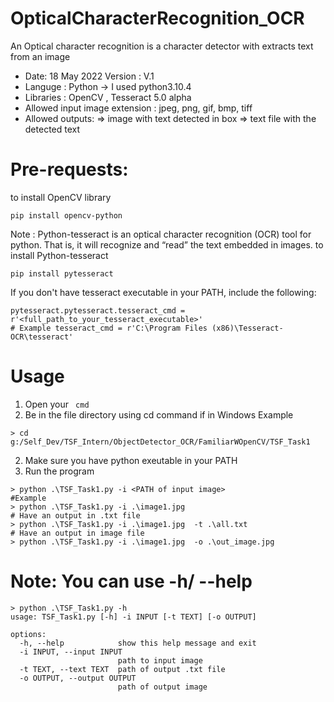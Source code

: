 # OpticalCharacterRecognition_OCR
An Optical character recognition is a character detector with extracts text from an image

- Date: 18 May 2022 Version : V.1
- Languge : Python -> I used python3.10.4
- Libraries : OpenCV , Tesseract 5.0 alpha
- Allowed input image extension : jpeg, png, gif, bmp, tiff
- Allowed outputs: 
   => image with text detected in box 
   => text file with the detected text
 
# Pre-requests:
to install OpenCV library 
```
pip install opencv-python
```
Note : Python-tesseract is an optical character recognition (OCR) tool for python. That is, it will recognize and “read” the text embedded in images.
to install Python-tesseract
```
pip install pytesseract
```
If you don't have tesseract executable in your PATH, include the following:
```
pytesseract.pytesseract.tesseract_cmd = r'<full_path_to_your_tesseract_executable>'
# Example tesseract_cmd = r'C:\Program Files (x86)\Tesseract-OCR\tesseract'
```
# Usage
1. Open your ``` cmd```
2.  Be in the file directory using cd command if in Windows
   Example
```
> cd g:/Self_Dev/TSF_Intern/ObjectDetector_OCR/FamiliarWOpenCV/TSF_Task1
```
2. Make sure you have python exeutable in your PATH
3. Run the program 
```
> python .\TSF_Task1.py -i <PATH of input image>
#Example
> python .\TSF_Task1.py -i .\image1.jpg 
# Have an output in .txt file
> python .\TSF_Task1.py -i .\image1.jpg  -t .\all.txt
# Have an output in image file
> python .\TSF_Task1.py -i .\image1.jpg  -o .\out_image.jpg
```
# Note: You can use -h/ --help
```
> python .\TSF_Task1.py -h 
usage: TSF_Task1.py [-h] -i INPUT [-t TEXT] [-o OUTPUT]

options:
  -h, --help            show this help message and exit
  -i INPUT, --input INPUT
                        path to input image
  -t TEXT, --text TEXT  path of output .txt file
  -o OUTPUT, --output OUTPUT
                        path of output image
```
